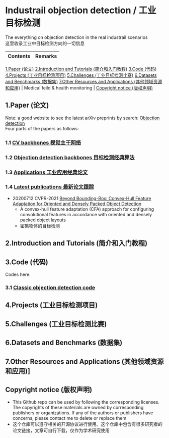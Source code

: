 # Industrail objection detection / 工业目标检测
The everything on objection detection in the real industrail scenarios  
这里收录工业中目标检测方向的一切信息  


| Contents | Remarks | 
|:-|:-|
[1.Paper (论文)](#1)
[2.Introduction and Tutorials (简介和入门教程)](#2)
[3.Code (代码)](#3)
[4.Projects (工业目标检测项目)](#4)
[5.Challenges (工业目标检测比赛)](#5)
[6.Datasets and Benchmarks (数据集)](#6)
[7.Other Resources and Applications (其他领域资源和应用)](#7) | Medical feild & health monitoring |
[Copyright notice (版权声明)](#8)

<h2 id="1">1.Paper (论文)</h2>  

Note: a good website to see the latest arXiv preprints by search: [Objection detection](http://arxitics.com/search?q=objection+detection)  
Four parts of the papers as follows: 
### 1.1 [CV backbones 视觉主干网络](https://github.com/JiachenKuang/Industrail_objection_detection/blob/master/paper/CV%20backbones.md)  
### 1.2 [Objection detection backbones 目标检测经典算法](https://github.com/JiachenKuang/Industrail_objection_detection/blob/master/paper/Objection%20detection%20backbones.md)
### 1.3 [Applications 工业应用经典论文](https://github.com/JiachenKuang/Industrail_objection_detection/blob/master/paper/Applications)  
### 1.4 [Latest publications 最新论文跟踪](https://github.com/JiachenKuang/Industrail_objection_detection/blob/master/paper/latest%20publications.md)  
* 20200712 CVPR-2021 [Beyond Bounding-Box: Convex-Hull Feature Adaptation for Oriented and Densely Packed Object Detection](https://openaccess.thecvf.com/content/CVPR2021/papers/Guo_Beyond_Bounding-Box_Convex-Hull_Feature_Adaptation_for_Oriented_and_Densely_Packed_CVPR_2021_paper.pdf)
  * A convex-hull feature adaptation (CFA) approach for configuring convolutional features in accordance with oriented and densely packed object layouts
  * 密集物体的目标检测

<h2 id="2">2.Introduction and Tutorials (简介和入门教程)</h2>


<h2 id="3">3.Code (代码)</h2>  

Codes here:
### 3.1 [Classic objection detection code](https://github.com/JiachenKuang/Industrail_objection_detection/tree/master/code/classic%20models)  


<h2 id="4">4.Projects (工业目标检测项目)</h2>


<h2 id="5">5.Challenges (工业目标检测比赛)</h2>


<h2 id="6">6.Datasets and Benchmarks (数据集)</h2>


<h2 id="7">7.Other Resources and Applications (其他领域资源和应用)]</h2>


<h2 id="8">Copyright notice (版权声明)</h2>  

* This Github repo can be used by following the corresponding licenses. The copyrights of these materials are owned by corresponding publishers or organizations. If any of the authors or publishers have concerns, please contact me to delete or replace them
* 这个仓库可以遵守相关的开源协议进行使用。这个仓库中包含有很多研究者的论文链接，文章可自行下载，仅作为学术研究使用
